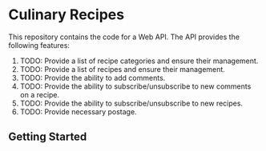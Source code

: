# Culinary Recipes
This repository contains the code for a Web API. The API provides the following features:

1. TODO: Provide a list of recipe categories and ensure their management.
2. TODO: Provide a list of recipes and ensure their management.
3. TODO: Provide the ability to add comments.
4. TODO: Provide the ability to subscribe/unsubscribe to new comments on a recipe.
5. TODO: Provide the ability to subscribe/unsubscribe to new recipes.
6. TODO: Provide necessary postage.

## Getting Started